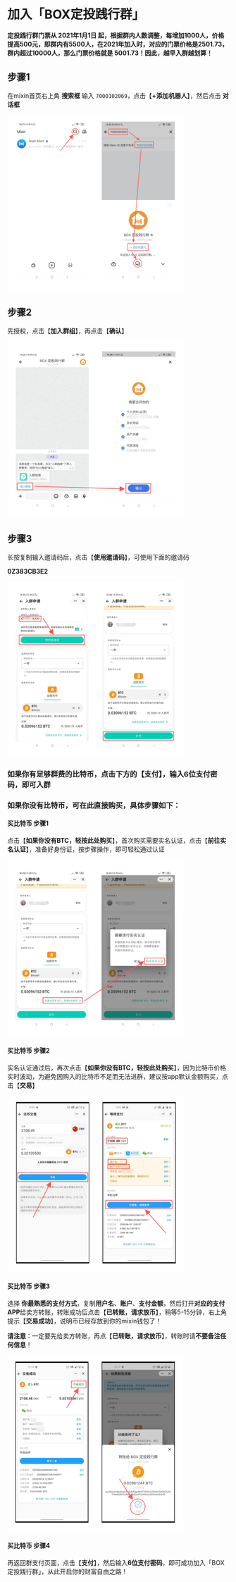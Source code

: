 # 加入「BOX定投践行群」

**定投践行群门票从 2021年1月1日 起，根据群内人数调整，每增加1000人，价格提高500元，即群内有5500人，在2021年加入时，对应的门票价格是2501.73，群内超过10000人，那么门票价格就是 5001.73！因此，越早入群越划算！**

## 步骤1
在mixin首页右上角 **搜索框** 输入 `7000102069`，点击【**+添加机器人**】，然后点击 **对话框**

  <img src='../assets/join-box-1.png' alt='加入BOX践行群之搜索机器人' width='400'/>

## 步骤2
先授权，点击【**加入群组**】，再点击【**确认**】

  <img src='../assets/join-box-2.png' alt='加入BOX践行群之加入群组' width='400'/>

## 步骤3
长按复制输入邀请码后，点击【**使用邀请码**】，可使用下面的邀请码

**0Z383CB3E2**

  <img src='../assets/join-box-3.png' alt='加入BOX践行群之使用邀请码' width='400'/>

### 如果你有足够群费的比特币，点击下方的【支付】，输入6位支付密码，即可入群

### 如果你没有比特币，可在此直接购买，具体步骤如下：

#### 买比特币 步骤1
点击【**如果你没有BTC，轻按此处购买**】，首次购买需要实名认证，点击【**前往实名认证**】，准备好身份证，按步骤操作，即可轻松通过认证

  <img src='../assets/join-box-4.png' alt='加入BOX践行群之实名认证' width='400'/>

#### 买比特币 步骤2
实名认证通过后，再次点击【**如果你没有BTC，轻按此处购买**】，因为比特币价格实时波动，为避免因购入的比特币不足而无法进群，建议按app默认金额购买，点击【**交易**】

  <img src='../assets/join-box-5.png' alt='加入BOX践行群之购买BTC' width='400'/>

#### 买比特币 步骤3
选择 **你最熟悉的支付方式**，复制**用户名**、**账户**、**支付金额**，然后打开**对应的支付APP**给卖方转账，转账成功后点击【**已转账，请求放币**】，稍等5-15分钟，右上角提示【**交易成功**】，说明币已经存放到你的mixin钱包了！

**请注意**：一定要先给卖方转账，再点【**已转账，请求放币**】，转账时请**不要备注任何信息**！

  <img src='../assets/join-box-6.png' alt='加入BOX践行群之放币' width='400'/>

#### 买比特币 步骤4
再返回群支付页面，点击【**支付**】，然后输入**6位支付密码**，即可成功加入「BOX定投践行群」，从此开启你的财富自由之路！


